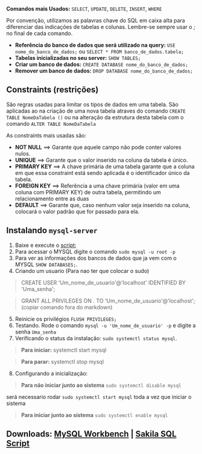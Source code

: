 **Comandos mais Usados:** `SELECT`, `UPDATE`, `DELETE`, `INSERT`, `WHERE`

Por convenção, utilizamos as palavras chave do SQL em caixa alta para diferenciar das indicações de tabelas e colunas. Lembre-se sempre usar o _;_ no final de cada comando.

- **Referência do banco de dados que será utilizado na query:** `USE nome_do_banco_de_dados;` ou `SELECT * FROM banco_de_dados.tabela;`
- **Tabelas inicializadas no seu server:** `SHOW TABLES;`
- **Criar um banco de dados:** `CREATE DATABASE nome_do_banco_de_dados;`
- **Remover um banco de dados:** `DROP DATABASE nome_do_banco_de_dados;`

## Constraints (restrições)
São regras usadas para limitar os tipos de dados em uma tabela. São aplicadas ao na criação de uma nova tabela atraves do comando `CREATE TABLE NomeDaTabela ()` ou na alteração da estrutura desta tabela com o comando `ALTER TABLE NomeDaTabela`

As constraints mais usadas são:

- **NOT NULL** ==> Garante que aquele campo não pode conter valores nulos.
- **UNIQUE** ==> Garante que o valor inserido na coluna da tabela é único.
- **PRIMARY KEY** ==> A chave primária de uma tabela garante que a coluna em que essa constraint está sendo aplicada é o identificador único da tabela.
- **FOREIGN KEY** ==> Referência a uma chave primária (valor em uma coluna com PRIMARY KEY) de outra tabela, permitindo um relacionamento entre as duas
- **DEFAULT** ==> Garante que, caso nenhum valor seja inserido na coluna, colocará o valor padrão que for passado para ela.

## Instalando `mysql-server`

1. Baixe e execute o [script](https://github.com/Vincenzofdg/Programms/blob/master/MySQL.sh);
2. Para acessar o MYSQL digite o comando `sudo mysql -u root -p`
3. Para ver as informações dos bancos de dados que ja vem com o MYSQL `SHOW DATABASES;`.
4. Criando um usuario (Para nao ter que colocar o sudo)
  
  > CREATE USER 'Um_nome_de_usuario'@'localhost' IDENTIFIED BY 'Uma_senha';
  
  > GRANT ALL PRIVILEGES ON *.* TO 'Um_nome_de_usuario'@'localhost'; (copiar comando fora do markdown)

5. Reinicie os privilégios `FLUSH PRIVILEGES;`
6. Testando. Rode o comando `mysql -u 'Um_nome_de_usuario' -p` e digite a senha `Uma_senha`
7. Verificando o status da instalação: `sudo systemctl status mysql`.

  > **Para iniciar:** systemctl start mysql
  
  > **Para parar:** systemctl stop mysql
  
8. Configurando a inicialização:

  > **Para não iniciar junto ao sistema** `sudo systemctl disable mysql`
  
  será necessario rodar `sudo systemctl start mysql` toda a vez que iniciar o sistema
  
  > **Para iniciar junto ao sistema** `sudo systemctl enable mysql`
  
## Downloads: [MySQL Workbench](https://dev.mysql.com/downloads/workbench/) | [Sakila SQL Script](https://s3.us-east-2.amazonaws.com/assets.app.betrybe.com/back-end/sakila-1ae15ae82697888c35bf1f1c8acbf755.sql)